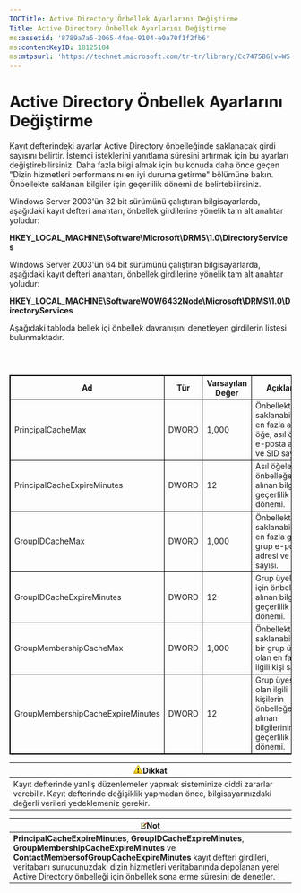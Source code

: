 ```yaml
---
TOCTitle: Active Directory Önbellek Ayarlarını Değiştirme
Title: Active Directory Önbellek Ayarlarını Değiştirme
ms:assetid: '8789a7a5-2065-4fae-9104-e0a70f1f2fb6'
ms:contentKeyID: 18125184
ms:mtpsurl: 'https://technet.microsoft.com/tr-tr/library/Cc747586(v=WS.10)'
---
```


Active Directory Önbellek Ayarlarını Değiştirme
===============================================

Kayıt defterindeki ayarlar Active Directory önbelleğinde saklanacak girdi sayısını belirtir. İstemci isteklerini yanıtlama süresini artırmak için bu ayarları değiştirebilirsiniz. Daha fazla bilgi almak için bu konuda daha önce geçen "Dizin hizmetleri performansını en iyi duruma getirme" bölümüne bakın. Önbellekte saklanan bilgiler için geçerlilik dönemi de belirtebilirsiniz.

Windows Server 2003'ün 32 bit sürümünü çalıştıran bilgisayarlarda, aşağıdaki kayıt defteri anahtarı, önbellek girdilerine yönelik tam alt anahtar yoludur:

**HKEY\_LOCAL\_MACHINE\\Software\\Microsoft\\DRMS\\1.0\\DirectoryServices**

Windows Server 2003'ün 64 bit sürümünü çalıştıran bilgisayarlarda, aşağıdaki kayıt defteri anahtarı, önbellek girdilerine yönelik tam alt anahtar yoludur:

**HKEY\_LOCAL\_MACHINE\\SoftwareWOW6432Node\\Microsoft\\DRMS\\1.0\\DirectoryServices**

Aşağıdaki tabloda bellek içi önbellek davranışını denetleyen girdilerin listesi bulunmaktadır.

###  

 
<table style="border:1px solid black;">
<colgroup>
<col width="25%" />
<col width="25%" />
<col width="25%" />
<col width="25%" />
</colgroup>
<thead>
<tr class="header">
<th style="border:1px solid black;" >Ad</th>
<th style="border:1px solid black;" >Tür</th>
<th style="border:1px solid black;" >Varsayılan Değer</th>
<th style="border:1px solid black;" >Açıklama</th>
</tr>
</thead>
<tbody>
<tr class="odd">
<td style="border:1px solid black;">PrincipalCacheMax</td>
<td style="border:1px solid black;">DWORD</td>
<td style="border:1px solid black;">1,000</td>
<td style="border:1px solid black;">Önbellekte saklanabilecek en fazla asıl öğe, asıl öğe e-posta adresi ve SID sayısı.</td>
</tr>
<tr class="even">
<td style="border:1px solid black;">PrincipalCacheExpireMinutes</td>
<td style="border:1px solid black;">DWORD</td>
<td style="border:1px solid black;">12</td>
<td style="border:1px solid black;">Asıl öğeler için önbelleğe alınan bilgilerin geçerlilik dönemi.</td>
</tr>
<tr class="odd">
<td style="border:1px solid black;">GroupIDCacheMax</td>
<td style="border:1px solid black;">DWORD</td>
<td style="border:1px solid black;">1,000</td>
<td style="border:1px solid black;">Önbellekte saklanabilecek en fazla grup, grup e-posta adresi ve SID sayısı.</td>
</tr>
<tr class="even">
<td style="border:1px solid black;">GroupIDCacheExpireMinutes</td>
<td style="border:1px solid black;">DWORD</td>
<td style="border:1px solid black;">12</td>
<td style="border:1px solid black;">Grup üyeliği için önbelleğe alınan bilgilerin geçerlilik dönemi.</td>
</tr>
<tr class="odd">
<td style="border:1px solid black;">GroupMembershipCacheMax</td>
<td style="border:1px solid black;">DWORD</td>
<td style="border:1px solid black;">1,000</td>
<td style="border:1px solid black;">Önbellekte saklanabilecek, bir grup üyesi olan en fazla ilgili kişi sayısı.</td>
</tr>
<tr class="even">
<td style="border:1px solid black;">GroupMembershipCacheExpireMinutes</td>
<td style="border:1px solid black;">DWORD</td>
<td style="border:1px solid black;">12</td>
<td style="border:1px solid black;">Grup üyesi olan ilgili kişilerin önbelleğe alınan bilgilerinin geçerlilik dönemi.</td>
</tr>
</tbody>
</table>
  
| ![](/security-updates/images/Cc747586.Caution(WS.10).gif)Dikkat                                                                                                             |  
|----------------------------------------------------------------------------------------------------------------------------------------------------------------------------------------|  
| Kayıt defterinde yanlış düzenlemeler yapmak sisteminize ciddi zararlar verebilir. Kayıt defterinde değişiklik yapmadan önce, bilgisayarınızdaki değerli verileri yedeklemeniz gerekir. |
  
| ![](/security-updates/images/Cc747586.note(WS.10).gif)Not                                                                                                                                                                                                                                                           |  
|--------------------------------------------------------------------------------------------------------------------------------------------------------------------------------------------------------------------------------------------------------------------------------------------------------------------------------|  
| **PrincipalCacheExpireMinutes**, **GroupIDCacheExpireMinutes**, **GroupMembershipCacheExpireMinutes** ve **ContactMembersofGroupCacheExpireMinutes** kayıt defteri girdileri, veritabanı sunucunuzdaki dizin hizmetleri veritabanında depolanan yerel Active Directory önbelleği için önbellek sona erme süresini de denetler. |

